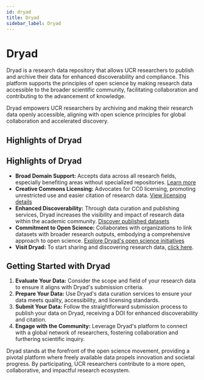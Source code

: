 ```yaml
---
id: dryad
title: Dryad
sidebar_label: Dryad
---
```


# Dryad

Dryad is a research data repository that allows UCR researchers to publish and archive their data for enhanced discoverability and compliance. This platform supports the principles of open science by making research data accessible to the broader scientific community, facilitating collaboration and contributing to the advancement of knowledge.

Dryad empowers UCR researchers by archiving and making their research data openly accessible, aligning with open science principles for global collaboration and accelerated discovery.

## Highlights of Dryad

## Highlights of Dryad

- **Broad Domain Support:** Accepts data across all research fields, especially benefiting areas without specialized repositories. [Learn more](https://datadryad.org/stash)
- **Creative Commons Licensing:** Advocates for CC0 licensing, promoting unrestricted use and easier citation of research data. [View licensing details](https://creativecommons.org/share-your-work/public-domain/cc0/)
- **Enhanced Discoverability:** Through data curation and publishing services, Dryad increases the visibility and impact of research data within the academic community. [Discover published datasets](https://datadryad.org/stash/discover)
- **Commitment to Open Science:** Collaborates with organizations to link datasets with broader research outputs, embodying a comprehensive approach to open science. [Explore Dryad's open science initiatives](https://datadryad.org/stash/our_work)
- **Visit Dryad:** To start sharing and discovering research data, [click here](https://datadryad.org/stash).

## Getting Started with Dryad

1. **Evaluate Your Data:** Consider the scope and field of your research data to ensure it aligns with Dryad's submission criteria.
2. **Prepare Your Data:** Use Dryad's data curation services to ensure your data meets quality, accessibility, and licensing standards.
3. **Submit Your Data:** Follow the straightforward submission process to publish your data on Dryad, receiving a DOI for enhanced discoverability and citation.
4. **Engage with the Community:** Leverage Dryad's platform to connect with a global network of researchers, fostering collaboration and furthering scientific inquiry.

Dryad stands at the forefront of the open science movement, providing a pivotal platform where freely available data propels innovation and societal progress. By participating, UCR researchers contribute to a more open, collaborative, and impactful research ecosystem.
